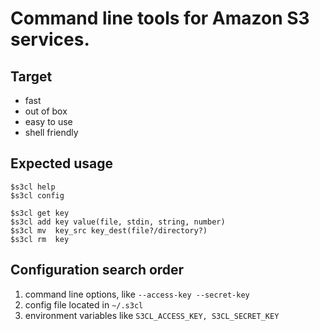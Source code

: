 # Command line tools for Amazon S3 services.


## Target
* fast
* out of box
* easy to use
* shell friendly

## Expected usage
```
$s3cl help
$s3cl config

$s3cl get key
$s3cl add key value(file, stdin, string, number)
$s3cl mv  key_src key_dest(file?/directory?)
$s3cl rm  key
```

## Configuration search order
1. command line options, like ```--access-key --secret-key```
2. config file located in ```~/.s3cl```
3. environment variables like ```S3CL_ACCESS_KEY, S3CL_SECRET_KEY```